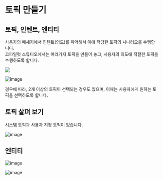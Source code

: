 # 토픽 만들기

## 토픽, 인텐트, 엔티티

  사용자의 메세지에서 인텐트(의도)를 파악해서 이에 적당한 토픽의 시나리오를 수행합니다.</br>
  코파일럿 스튜디오에서는 여러가지 토픽을 만들어 놓고, 사용자의 의도에 적절한 토픽을 수행하도록 합니다.
    
   <img src="https://github.com/user-attachments/assets/05596f5d-fed6-4e33-9685-9ad4aabf790a">


   ![image](https://github.com/user-attachments/assets/d5b73438-cd2d-4c06-a5a2-46f835fa62b5)


  경우에 따라, 2개 이상의 토픽이 선택되는 경우도 있으며, 이때는 사용자에게 원하는 토픽을 선택하도록 합니다.

## 토픽 살펴 보기

   시스템 토픽과 사용자 지정 토픽이 있습니다. </br>
   
   ![image](https://github.com/user-attachments/assets/a2f23f31-b6b5-4d77-8ddb-c0d791d410aa)


## 엔티티  

   ![image](https://github.com/user-attachments/assets/53bbad62-4c18-4fbf-8f6a-5256be61ffb0)

   ![image](https://github.com/user-attachments/assets/48569526-7735-489b-bdd1-b52dae869456)
 
